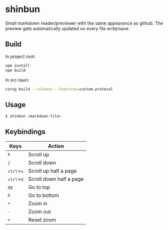 # shinbun

Small markdown reader/previewer with the same appearance as github. The
preview gets automatically updated on every file write/save.

## Build

In project root:
```bash
npm install
npm build
```

In src-tauri:
```bash
carog build --release --features=custom-protocol
```

## Usage

```bash
$ shinbun <markdown-file>
```

## Keybindings

| Keys                         | Action                  |
| ---------------------------- | ----------------------- |
| <kbd>k</kbd>                 | Scroll up               |
| <kbd>j</kbd>                 | Scroll down             |
| <kbd>ctrl</kbd>+<kbd>u</kbd> | Scroll up half a page   |
| <kbd>ctrl</kbd>+<kbd>d</kbd> | Scroll down half a page |
| <kbd>gg</kbd>                | Go to top               |
| <kbd>G</kbd>                 | Go to bottom            |
| <kbd>+</kbd>                 | Zoom in                 |
| <kbd>-</kbd>                 | Zoom out                |
| <kbd>=</kbd>                 | Reset zoom              |
